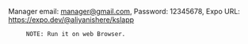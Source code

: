 Manager email: manager@gmail.com, Password: 12345678, Expo URL: https://expo.dev/@aliyanishere/kslapp 

         NOTE: Run it on web Browser.
